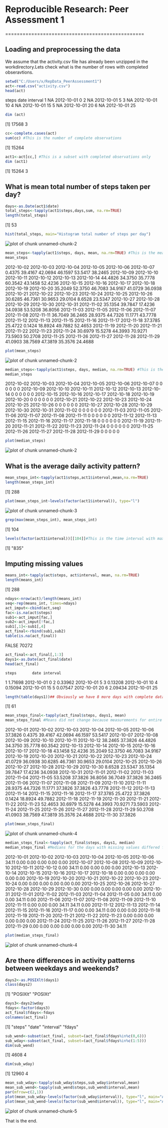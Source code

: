 # Reproducible Research: Peer Assessment 1


================================================


## Loading and preprocessing the data


We assume that the activity.csv file has already been unzipped in the workdirectory.Lets check what is the number of rows with completed obseravtions.


```r
setwd("C:/Users/x/RepData_PeerAssessment1")
act<-read.csv("activity.csv")
head(act)
```

  steps       date interval
1    NA 2012-10-01        0
2    NA 2012-10-01        5
3    NA 2012-10-01       10
4    NA 2012-10-01       15
5    NA 2012-10-01       20
6    NA 2012-10-01       25

```r
dim (act)
```

[1] 17568     3

```r
cc<-complete.cases(act)
sum(cc) #This is the number of complete observations
```

[1] 15264

```r
act1<-act[cc,] #This is a subset with completed observations only
dim (act1)
```

[1] 15264     3


## What is mean total number of steps taken per day?


```r
days<-as.Date(act1$date)
total_steps<-tapply(act1$steps,days,sum, na.rm=TRUE)
length(total_steps)
```

[1] 53

```r
hist(total_steps, main="Histogram total number of steps per day")
```

![plot of chunk unnamed-chunk-2](figure/unnamed-chunk-21.png) 

```r
mean_steps<-tapply(act1$steps, days, mean, na.rm=TRUE) #This is the mean number of steps per day
mean_steps
```

2012-10-02 2012-10-03 2012-10-04 2012-10-05 2012-10-06 2012-10-07 
    0.4375    39.4167    42.0694    46.1597    53.5417    38.2465 
2012-10-09 2012-10-10 2012-10-11 2012-10-12 2012-10-13 2012-10-14 
   44.4826    34.3750    35.7778    60.3542    43.1458    52.4236 
2012-10-15 2012-10-16 2012-10-17 2012-10-18 2012-10-19 2012-10-20 
   35.2049    52.3750    46.7083    34.9167    41.0729    36.0938 
2012-10-21 2012-10-22 2012-10-23 2012-10-24 2012-10-25 2012-10-26 
   30.6285    46.7361    30.9653    29.0104     8.6528    23.5347 
2012-10-27 2012-10-28 2012-10-29 2012-10-30 2012-10-31 2012-11-02 
   35.1354    39.7847    17.4236    34.0938    53.5208    36.8056 
2012-11-03 2012-11-05 2012-11-06 2012-11-07 2012-11-08 2012-11-11 
   36.7049    36.2465    28.9375    44.7326    11.1771    43.7778 
2012-11-12 2012-11-13 2012-11-15 2012-11-16 2012-11-17 2012-11-18 
   37.3785    25.4722     0.1424    18.8924    49.7882    52.4653 
2012-11-19 2012-11-20 2012-11-21 2012-11-22 2012-11-23 2012-11-24 
   30.6979    15.5278    44.3993    70.9271    73.5903    50.2708 
2012-11-25 2012-11-26 2012-11-27 2012-11-28 2012-11-29 
   41.0903    38.7569    47.3819    35.3576    24.4688 

```r
plot(mean_steps)
```

![plot of chunk unnamed-chunk-2](figure/unnamed-chunk-22.png) 

```r
median_steps<-tapply(act1$steps, days, median, na.rm=TRUE) #This is the median number of steps per day
median_steps
```

2012-10-02 2012-10-03 2012-10-04 2012-10-05 2012-10-06 2012-10-07 
         0          0          0          0          0          0 
2012-10-09 2012-10-10 2012-10-11 2012-10-12 2012-10-13 2012-10-14 
         0          0          0          0          0          0 
2012-10-15 2012-10-16 2012-10-17 2012-10-18 2012-10-19 2012-10-20 
         0          0          0          0          0          0 
2012-10-21 2012-10-22 2012-10-23 2012-10-24 2012-10-25 2012-10-26 
         0          0          0          0          0          0 
2012-10-27 2012-10-28 2012-10-29 2012-10-30 2012-10-31 2012-11-02 
         0          0          0          0          0          0 
2012-11-03 2012-11-05 2012-11-06 2012-11-07 2012-11-08 2012-11-11 
         0          0          0          0          0          0 
2012-11-12 2012-11-13 2012-11-15 2012-11-16 2012-11-17 2012-11-18 
         0          0          0          0          0          0 
2012-11-19 2012-11-20 2012-11-21 2012-11-22 2012-11-23 2012-11-24 
         0          0          0          0          0          0 
2012-11-25 2012-11-26 2012-11-27 2012-11-28 2012-11-29 
         0          0          0          0          0 

```r
plot(median_steps)
```

![plot of chunk unnamed-chunk-2](figure/unnamed-chunk-23.png) 

## What is the average daily activity pattern?


```r
mean_steps_int<-tapply(act1$steps,act1$interval,mean,na.rm=TRUE)
length(mean_steps_int)
```

[1] 288

```r
plot(mean_steps_int~levels(factor(act1$interval)), type="l")
```

![plot of chunk unnamed-chunk-3](figure/unnamed-chunk-3.png) 

```r
grep(max(mean_steps_int), mean_steps_int)
```

[1] 104

```r
levels(factor(act1$interval))[[104]]#This is the time interval with maximal activity
```

[1] "835"

## Imputing missing values


```r
means_int<-tapply(act$steps, act$interval, mean, na.rm=TRUE)
length(means_int)
```

[1] 288

```r
ndays<-nrow(act)/length(means_int)
seq<-rep(means_int, times=ndays)
act_imput<-cbind(act,seq)
fac<-is.na(act$steps)
sub1<-act_imput[fac,]
sub2<-act_imput[!fac,]
sub1[,1]<-sub1[,4]
act_final<-rbind(sub1,sub2)
table(is.na(act_final))
```


FALSE 
70272 

```r
act_final<-act_final[,1:3]
days1<-as.Date(act_final$date)
head(act_final)
```

    steps       date interval
1 1.71698 2012-10-01        0
2 0.33962 2012-10-01        5
3 0.13208 2012-10-01       10
4 0.15094 2012-10-01       15
5 0.07547 2012-10-01       20
6 2.09434 2012-10-01       25

```r
length(table(days1))## Obviously we have 8 more days with complete data.
```

[1] 61

```r
mean_steps_final<-tapply(act_final$steps, days1, mean)
mean_steps_final #Means did not change because measurements for entire day were excluded
```

2012-10-01 2012-10-02 2012-10-03 2012-10-04 2012-10-05 2012-10-06 
   37.3826     0.4375    39.4167    42.0694    46.1597    53.5417 
2012-10-07 2012-10-08 2012-10-09 2012-10-10 2012-10-11 2012-10-12 
   38.2465    37.3826    44.4826    34.3750    35.7778    60.3542 
2012-10-13 2012-10-14 2012-10-15 2012-10-16 2012-10-17 2012-10-18 
   43.1458    52.4236    35.2049    52.3750    46.7083    34.9167 
2012-10-19 2012-10-20 2012-10-21 2012-10-22 2012-10-23 2012-10-24 
   41.0729    36.0938    30.6285    46.7361    30.9653    29.0104 
2012-10-25 2012-10-26 2012-10-27 2012-10-28 2012-10-29 2012-10-30 
    8.6528    23.5347    35.1354    39.7847    17.4236    34.0938 
2012-10-31 2012-11-01 2012-11-02 2012-11-03 2012-11-04 2012-11-05 
   53.5208    37.3826    36.8056    36.7049    37.3826    36.2465 
2012-11-06 2012-11-07 2012-11-08 2012-11-09 2012-11-10 2012-11-11 
   28.9375    44.7326    11.1771    37.3826    37.3826    43.7778 
2012-11-12 2012-11-13 2012-11-14 2012-11-15 2012-11-16 2012-11-17 
   37.3785    25.4722    37.3826     0.1424    18.8924    49.7882 
2012-11-18 2012-11-19 2012-11-20 2012-11-21 2012-11-22 2012-11-23 
   52.4653    30.6979    15.5278    44.3993    70.9271    73.5903 
2012-11-24 2012-11-25 2012-11-26 2012-11-27 2012-11-28 2012-11-29 
   50.2708    41.0903    38.7569    47.3819    35.3576    24.4688 
2012-11-30 
   37.3826 

```r
plot(mean_steps_final)
```

![plot of chunk unnamed-chunk-4](figure/unnamed-chunk-41.png) 

```r
median_steps_final<-tapply(act_final$steps, days1, median)
median_steps_final #Medians for the days with missing values differed from 0 because the substitution was made with means
```

2012-10-01 2012-10-02 2012-10-03 2012-10-04 2012-10-05 2012-10-06 
     34.11       0.00       0.00       0.00       0.00       0.00 
2012-10-07 2012-10-08 2012-10-09 2012-10-10 2012-10-11 2012-10-12 
      0.00      34.11       0.00       0.00       0.00       0.00 
2012-10-13 2012-10-14 2012-10-15 2012-10-16 2012-10-17 2012-10-18 
      0.00       0.00       0.00       0.00       0.00       0.00 
2012-10-19 2012-10-20 2012-10-21 2012-10-22 2012-10-23 2012-10-24 
      0.00       0.00       0.00       0.00       0.00       0.00 
2012-10-25 2012-10-26 2012-10-27 2012-10-28 2012-10-29 2012-10-30 
      0.00       0.00       0.00       0.00       0.00       0.00 
2012-10-31 2012-11-01 2012-11-02 2012-11-03 2012-11-04 2012-11-05 
      0.00      34.11       0.00       0.00      34.11       0.00 
2012-11-06 2012-11-07 2012-11-08 2012-11-09 2012-11-10 2012-11-11 
      0.00       0.00       0.00      34.11      34.11       0.00 
2012-11-12 2012-11-13 2012-11-14 2012-11-15 2012-11-16 2012-11-17 
      0.00       0.00      34.11       0.00       0.00       0.00 
2012-11-18 2012-11-19 2012-11-20 2012-11-21 2012-11-22 2012-11-23 
      0.00       0.00       0.00       0.00       0.00       0.00 
2012-11-24 2012-11-25 2012-11-26 2012-11-27 2012-11-28 2012-11-29 
      0.00       0.00       0.00       0.00       0.00       0.00 
2012-11-30 
     34.11 

```r
plot(median_steps_final)
```

![plot of chunk unnamed-chunk-4](figure/unnamed-chunk-42.png) 



## Are there differences in activity patterns between weekdays and weekends?


```r
days2<-as.POSIXlt(days1)
class(days2)
```

[1] "POSIXlt" "POSIXt" 

```r
days3<-days2$wday
fdays<-factor(days3)
act_final$fdays<-fdays
colnames(act_final)
```

[1] "steps"    "date"     "interval" "fdays"   

```r
sub_wend<-subset(act_final, subset=(act_final$fdays%in%c(0,6)))
sub_wday<-subset(act_final, subset=(act_final$fdays%in%c(1:5)))
dim(sub_wend)
```

[1] 4608    4

```r
dim(sub_wday)
```

[1] 12960     4

```r
mean_sub_wday<-tapply(sub_wday$steps,sub_wday$interval,mean)
mean_sub_wend<-tapply(sub_wend$steps,sub_wend$interval,mean)
par(mfrow=c(2,1))
plot(mean_sub_wday~levels(factor(sub_wday$interval)), type="l", main="Activity in the weekdays", xlab="Time interval")
plot(mean_sub_wend~levels(factor(sub_wend$interval)), type="l", main="Activity in the weekends", xlab="Time interval")
```

![plot of chunk unnamed-chunk-5](figure/unnamed-chunk-5.png) 

That is the end.
